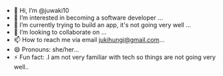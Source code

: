 - 👋 Hi, I’m @juwaki10
- 👀 I’m interested in becoming a software developer ...
- 🌱 I’m currently trying to build an app, it's not going very well ...
- 💞️ I’m looking to collaborate on ...
- 📫 How to reach me via email jukihungi@gmail.com...
- 😄 Pronouns: she/her...
- ⚡ Fun fact: .I am not very familiar with tech so things are not going very well..

<!---
juwaki10/juwaki10 is a ✨ special ✨ repository because its `README.md` (this file) appears on your GitHub profile.
You can click the Preview link to take a look at your changes.
--->
